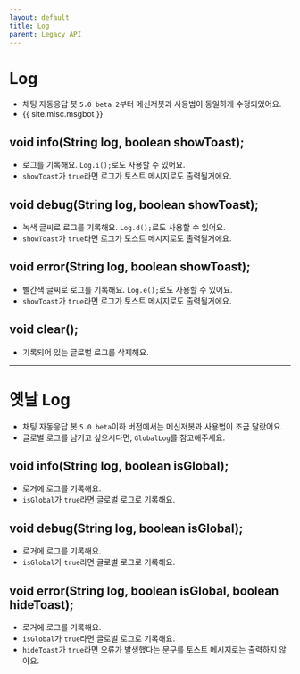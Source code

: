 ```yaml
---
layout: default
title: Log
parent: Legacy API
---
```


# Log
* 채팅 자동응답 봇 `5.0 beta 2`부터 메신저봇과 사용법이 동일하게 수정되었어요.
* {{ site.misc.msgbot }}


## void info(String log, boolean showToast);
* 로그를 기록해요. `Log.i();`로도 사용할 수 있어요.
* `showToast`가 `true`라면 로그가 토스트 메시지로도 출력될거에요.

## void debug(String log, boolean showToast);
* 녹색 글씨로 로그를 기록해요. `Log.d();`로도 사용할 수 있어요.
* `showToast`가 `true`라면 로그가 토스트 메시지로도 출력될거에요.

## void error(String log, boolean showToast);
* 빨간색 글씨로 로그를 기록해요. `Log.e();`로도 사용할 수 있어요.
* `showToast`가 `true`라면 로그가 토스트 메시지로도 출력될거에요.

## void clear();
* 기록되어 있는 글로벌 로그를 삭제해요.

***

# 옛날 Log
* 채팅 자동응답 봇 `5.0 beta`이하 버전에서는 메신저봇과 사용법이 조금 달랐어요.
* 글로벌 로그를 남기고 싶으시다면, `GlobalLog`를 참고해주세요.

## void info(String log, boolean isGlobal);
* 로거에 로그를 기록해요.
* `isGlobal`가 `true`라면 글로벌 로그로 기록해요.

## void debug(String log, boolean isGlobal);
* 로거에 로그를 기록해요.
* `isGlobal`가 `true`라면 글로벌 로그로 기록해요.

## void error(String log, boolean isGlobal, boolean hideToast);
* 로거에 로그를 기록해요.
* `isGlobal`가 `true`라면 글로벌 로그로 기록해요.
* `hideToast`가 `true`라면 오류가 발생했다는 문구를 토스트 메시지로는 출력하지 않아요.
